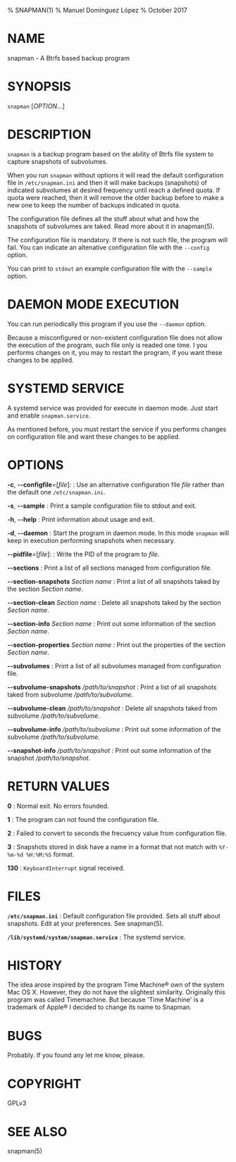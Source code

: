 % SNAPMAN(1)
% Manuel Domínguez López
% October 2017

# NAME

snapman - A Btrfs based backup program

# SYNOPSIS

`snapman` [*OPTION*...]

# DESCRIPTION

`snapman` is a backup program based on the ability of Btrfs file system to 
capture snapshots of subvolumes.

When you run `snapman` without options it will read the default 
configuration file in `/etc/snapman.ini` and then it will make 
backups (snapshots) of indicated subvolumes at desired frequency until
reach a defined quota. If quota were reached, then it will remove the older
backup before to make a new one to keep the number of backups indicated in
quota.

The configuration file defines all the stuff about what and how the 
snapshots of subvolumes are taked. Read more about it in snapman(5).

The configuration file is mandatory. If there is not such file, the 
program will fail. You can indicate an altenative configuration file
with the `--config` option.

You can print to `stdout` an example configuration file with the 
`--sample` option.

# DAEMON MODE EXECUTION

You can run periodically this program if you use the `--daemon` option.

Because a misconfigured or non-existent configuration file does not allow the execution of the program, such file only is readed one time. I you performs changes on it, you may to restart the program, if you want these changes to be applied.

# SYSTEMD SERVICE

A systemd service was provided for execute in daemon mode. Just start and enable `snapman.service`.

As mentioned before, you must restart the service if you performs changes on configuration file and want these changes to be applied.

# OPTIONS

**-c**, **--configfile**=[*file*]:
:    Use an alternative configuration file *file* rather than the default one `/etc/snapman.ini`.

**-s**, **--sample**
:    Print a sample configuration file to stdout and exit.

**-h**, **--help**
:    Print information about usage and exit.

**-d**, **--daemon**
:    Start the program in daemon mode. In this mode `snapman` will keep in execution performing snapshots when necessary.
    
**--pidfile**=[*file*]:
:    Write the PID of the program to *file*.

**--sections**
:   Print a list of all sections managed from configuration file.

**--section-snapshots** *Section name*
:   Print a list of all snapshots taked by the section *Section name*.

**--section-clean** *Section name*
:   Delete all snapshots taked by the section *Section name*.

**--section-info** *Section name*
:   Print out some information of the section *Section name*.

**--section-properties** *Section name*
:   Print out the properties of the section *Section name*.

**--subvolumes**
:   Print a list of all subvolumes managed from configuration file.

**--subvolume-snapshots** */path/to/snapshot*
:   Print a list of all snapshots taked from subvolume */path/to/subvolume*.

**--subvolume-clean** */path/to/snapshot*
:   Delete all snapshots taked from subvolume */path/to/subvolume*.

**--subvolume-info** */path/to/subvolume*
:   Print out some information of the subvolume */path/to/subvolume*.

**--snapshot-info** */path/to/snapshot*
:   Print out some information of the snapshot */path/to/snapshot*.

# RETURN VALUES

**0**
:    Normal exit. No errors founded.

**1**
:    The program can not found the configuration file.
    
**2**
:    Failed to convert to seconds the frecuency value from configuration file.
    
**3**
:    Snapshots stored in disk have a name in a format that not match with `%Y-%m-%d %H:%M:%S` format.

**130**
:    `KeyboardInterrupt` signal received.
    
# FILES

**`/etc/snapman.ini`**
:    Default configuration file provided. Sets all stuff about snapshots. Edit at your preferences. See snapman(5).
    
**`/lib/systemd/system/snapman.service`**
:    The systemd service.


# HISTORY

The idea arose inspired by the program Time Machine® own of the system Mac OS X. However, they do not have the slightest similarity. Originally this program was called Timemachine. But because 'Time Machine' is a trademark of Apple® I decided to change its name to Snapman.

# BUGS

Probably. If you found any let me know, please.


# COPYRIGHT

GPLv3


# SEE ALSO

snapman(5)

